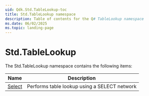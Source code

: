 ```yaml
---
uid: Qdk.Std.TableLookup-toc
title: Std.TableLookup namespace
description: Table of contents for the Q# TableLookup namespace
ms.date: 06/02/2025
ms.topic: landing-page
---
```


# Std.TableLookup

The Std.TableLookup namespace contains the following items:

| Name | Description |
|------|-------------|
| [Select](xref:Qdk.Std.TableLookup.Select) | Performs table lookup using a SELECT network |
